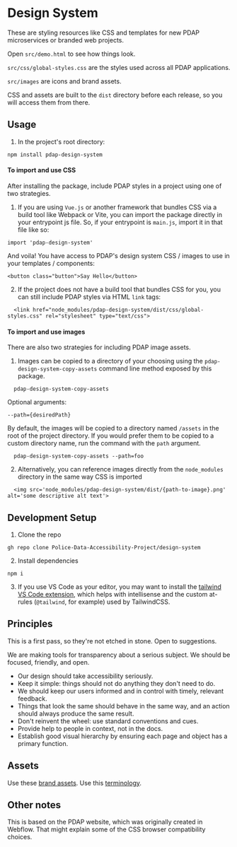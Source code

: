 # Design System

These are styling resources like CSS and templates for new PDAP microservices or branded web projects.

Open `src/demo.html` to see how things look.

`src/css/global-styles.css` are the styles used across all PDAP applications.

`src/images` are icons and brand assets.

CSS and assets are built to the `dist` directory before each release, so you will access them from there.

## Usage

1. In the project's root directory:

```
npm install pdap-design-system
```

#### To import and use CSS

After installing the package, include PDAP styles in a project using one of two strategies.

1. If you are using `Vue.js` or another framework that bundles CSS via a build tool like Webpack or Vite, you can import the package directly in your entrypoint js file. So, if your entrypoint is `main.js`, import it in that file like so:

```
import 'pdap-design-system'
```

And voila! You have access to PDAP's design system CSS / images to use in your templates / components:

```
<button class="button">Say Hello</button>
```

2. If the project does not have a build tool that bundles CSS for you, you can still include PDAP styles via HTML `link` tags:

```
  <link href="node_modules/pdap-design-system/dist/css/global-styles.css" rel="stylesheet" type="text/css">
```

#### To import and use images

There are also two strategies for including PDAP image assets.

1. Images can be copied to a directory of your choosing using the `pdap-design-system-copy-assets` command line method exposed by this package.

```
  pdap-design-system-copy-assets
```

Optional arguments:

```
--path={desiredPath}
```

By default, the images will be copied to a directory named `/assets` in the root of the project directory. If you would prefer them to be copied to a custom directory name, run the command with the `path` argument.

```
  pdap-design-system-copy-assets --path=foo
```

2. Alternatively, you can reference images directly from the `node_modules` directory in the same way CSS is imported

```
  <img src='node_modules/pdap-design-system/dist/{path-to-image}.png' alt='some descriptive alt text'>
```

## Development Setup

1. Clone the repo

```
gh repo clone Police-Data-Accessibility-Project/design-system
```

2. Install dependencies

```
npm i
```

3. If you use VS Code as your editor, you may want to install the [tailwind VS Code extension](https://marketplace.visualstudio.com/items?itemName=bradlc.vscode-tailwindcss), which helps with intellisense and the custom at-rules (`@tailwind`, for example) used by TailwindCSS.

## Principles

This is a first pass, so they're not etched in stone. Open to suggestions.

We are making tools for transparency about a serious subject. We should be focused, friendly, and open.

- Our design should take accessibility seriously.
- Keep it simple: things should not do anything they don't need to do.
- We should keep our users informed and in control with timely, relevant feedback.
- Things that look the same should behave in the same way, and an action should always produce the same result.
- Don't reinvent the wheel: use standard conventions and cues.
- Provide help to people in context, not in the docs.
- Establish good visual hierarchy by ensuring each page and object has a primary function.

## Assets

Use these [brand assets](https://docs.pdap.io/meta/about/staff/brand-assets).
Use this [terminology](https://docs.pdap.io/activities/terms-and-definitions).

## Other notes

This is based on the PDAP website, which was originally created in Webflow. That might explain some of the CSS browser compatibility choices.
